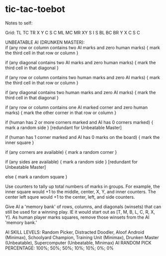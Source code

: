 # tic-tac-toebot

Notes to self:

Grid: 
 TL TC TR   X    Y   C S C
 ML MC MR     XY     S I S
 BL BC BR   Y    X   C S C

UNBEATABLE AI (DRUNKEN MASTER):  
if (any row or column contains two AI marks and zero human marks) {
    mark the third cell in that row or column
}

if (any diagonal contains two AI marks and zero human marks) {
    mark the third cell in that diagonal
}

if (any row or column contains two human marks and zero AI marks) {
    mark the third cell in that row or column
}

if (any diagonal contains two human marks and zero AI marks) {
    mark the third cell in that diagonal
}


if (any row or column contains one AI marked corner and zero human marks) {
    mark the other corner in that row or column
}

if (human has 2 or more corners marked and AI has 0 corners marked) {
    mark a random side
} [redundant for Unbeatable Master]

if (human has 1 corner marked and AI has 0 marks on the board) {
    mark the inner square
}

if (any corners are available) {
    mark a random corner
}

if (any sides are available) {
    mark a random side
} [redundant for Unbeatable Master]

else {
    mark a random square
}

Use counters to tally up total numbers of marks in groups. For example,
the inner square would +1 to the middle, center, X, Y, and inner counters.
The center left squre would +1 to the center, left, and side counters.

Give AI a 'memory bank' of rows, columns, and diagonals (winsets) that can still be
used for a winning play. IE it would start out as [T, M, B, L, C, R, X, Y].
As human player marks squares, remove those winsets
from the AI 'memory bank.'

AI SKILL LEVELS: Random Picker, Distracted Doodler, Aloof Android (Minimax), 
 Schoolyard Champion, Training Unit (Minimax), Drunken Master (Unbeatable), 
 Supercomputer (Unbeatable, Minimax)
AI RANDOM PICK PERCENTAGE: 100%; 50%; 50%; 10%; 10%; 0%; 0%